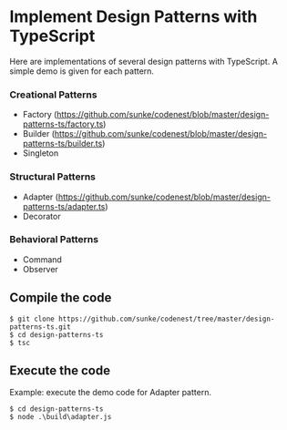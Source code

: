 # Implement Design Patterns with TypeScript #

Here are implementations of several design patterns with TypeScript. 
A simple demo is given for each pattern.

### Creational Patterns ###
* Factory (https://github.com/sunke/codenest/blob/master/design-patterns-ts/factory.ts)
* Builder (https://github.com/sunke/codenest/blob/master/design-patterns-ts/builder.ts)
* Singleton

### Structural Patterns ###
* Adapter (https://github.com/sunke/codenest/blob/master/design-patterns-ts/adapter.ts)
* Decorator

### Behavioral Patterns ###
* Command
* Observer

## Compile the code
```
$ git clone https://github.com/sunke/codenest/tree/master/design-patterns-ts.git
$ cd design-patterns-ts
$ tsc
```

## Execute the code
Example: execute the demo code for Adapter pattern.
```
$ cd design-patterns-ts
$ node .\build\adapter.js
```